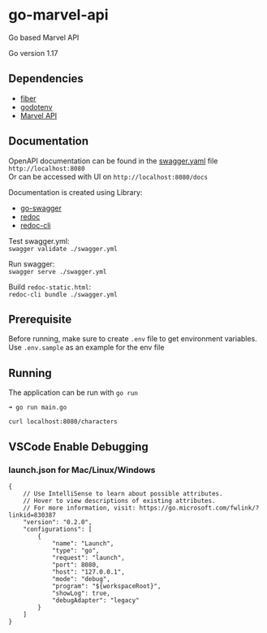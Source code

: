 # go-marvel-api

Go based Marvel API

Go version 1.17

## Dependencies
 - [fiber](https://github.com/gofiber/fiber) 
 - [godotenv](https://github.com/joho/godotenv)  
 - [Marvel API](https://developer.marvel.com/)

## Documentation

OpenAPI documentation can be found in the [swagger.yaml](./swagger.yaml) file
`http://localhost:8080`  
Or can be accessed with UI on `http://localhost:8080/docs`  

Documentation is created using Library:
 - [go-swagger](https://www.gorillatoolkit.org/) 
 - [redoc](https://github.com/Redocly/redoc)  
 - [redoc-cli](https://www.npmjs.com/package/redoc-cli)

Test swagger.yml:  
`swagger validate ./swagger.yml`

Run swagger:  
`swagger serve ./swagger.yml`

Build `redoc-static.html`:  
`redoc-cli bundle ./swagger.yml`

## Prerequisite
Before running, make sure to create `.env` file to get environment variables.  
Use `.env.sample` as an example for the env file

## Running

The application can be run with `go run`

```
➜ go run main.go

curl localhost:8080/characters
```

## VSCode Enable Debugging
### launch.json for Mac/Linux/Windows
```
{
    // Use IntelliSense to learn about possible attributes.
    // Hover to view descriptions of existing attributes.
    // For more information, visit: https://go.microsoft.com/fwlink/?linkid=830387
    "version": "0.2.0",
    "configurations": [
        {
            "name": "Launch",
            "type": "go",
            "request": "launch",
            "port": 8080,
            "host": "127.0.0.1",
            "mode": "debug",
            "program": "${workspaceRoot}",
            "showLog": true,
            "debugAdapter": "legacy"
        }
    ]
}
```
